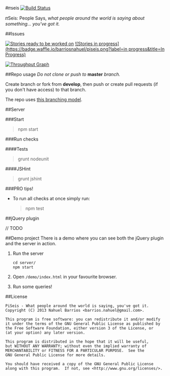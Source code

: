 #&#120587;seis [![Build Status](https://travis-ci.org/barriosnahuel/piseis.png)](https://travis-ci.org/barriosnahuel/piseis)

&#120587;Seis: People Says, *what people around the world is saying about something... you've got it.*

##Issues

[![Stories ready to be worked on](https://badge.waffle.io/barriosnahuel/piseis.png?label=ready&title=Ready)](https://waffle.io/barriosnahuel/piseis) [![Stories in progress](https://badge.waffle.io/barriosnahuel/piseis.png?label=in progress&title=In Progress)](https://waffle.io/barriosnahuel/piseis)

[![Throughput Graph](https://graphs.waffle.io/barriosnahuel/piseis/throughput.svg)](https://waffle.io/barriosnahuel/piseis/metrics)

##Repo usage
*Do not clone or push to* **master** *branch.*

Create branch or fork from **develop**, then push or create pull requests (if you don't have access) to that branch.

The repo uses [this branching model](http://nvie.com/posts/a-successful-git-branching-model/).

##Server

###Start

> npm start

###Run checks

####Tests

> grunt nodeunit

####JSHint

> grunt jshint

###PRO tips!

- To run all checks at once simply run:
    > npm test

##jQuery plugin

   // TODO

##Demo project
There is a demo where you can see both the jQuery plugin and the server in action.

 1. Run the server

		cd server/
		npm start

 2. Open `/demo/index.html` in your favourite browser.
 3. Run some queries!

##License

    PiSeis - What people around the world is saying, you've got it.
    Copyright (C) 2013 Nahuel Barrios <barrios.nahuel@gmail.com>.

    This program is free software: you can redistribute it and/or modify
    it under the terms of the GNU General Public License as published by
    the Free Software Foundation, either version 3 of the License, or
    (at your option) any later version.

    This program is distributed in the hope that it will be useful,
    but WITHOUT ANY WARRANTY; without even the implied warranty of
    MERCHANTABILITY or FITNESS FOR A PARTICULAR PURPOSE.  See the
    GNU General Public License for more details.

    You should have received a copy of the GNU General Public License
    along with this program.  If not, see <http://www.gnu.org/licenses/>.
